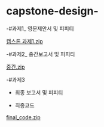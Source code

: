 # capstone-design-


-#과제1_ 영문제안서 및 피피티

[캡스톤 과제1.zip](https://github.com/siyeon2/capstone-design_1-/files/9738029/1.zip)


-#과제2_ 중간보고서 및 피피티

[중간.zip](https://github.com/siyeon2/capstone-design_1-/files/10128874/default.zip)



-#과제3

- 최종 보고서 및 피피티



- 최종코드
 
[final_code.zip](https://github.com/siyeon2/capstone-design_1-/files/10132510/final_code.zip)
